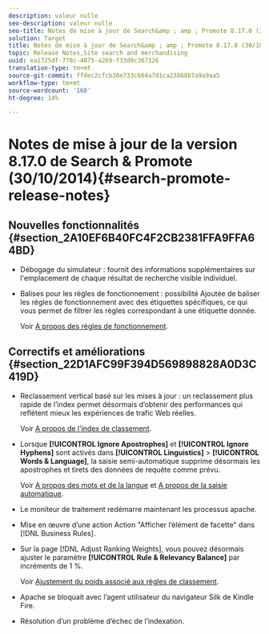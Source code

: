 ```yaml
---
description: valeur nulle
seo-description: valeur nulle
seo-title: Notes de mise à jour de Search&amp ; amp ; Promote 8.17.0 (30/10/2014)
solution: Target
title: Notes de mise à jour de Search&amp ; amp ; Promote 8.17.0 (30/10/2014)
topic: Release Notes,Site search and merchandising
uuid: ea1725df-778c-4875-a269-f33d0c367126
translation-type: tm+mt
source-git-commit: ffdec2cfcb30e733c664a7d1ca23868b7a9a9aa5
workflow-type: tm+mt
source-wordcount: '168'
ht-degree: 14%

---
```



# Notes de mise à jour de la version 8.17.0 de Search &amp; Promote (30/10/2014){#search-promote-release-notes}

## Nouvelles fonctionnalités {#section_2A10EF6B40FC4F2CB2381FFA9FFA64BD}

* Débogage du simulateur : fournit des informations supplémentaires sur l&#39;emplacement de chaque résultat de recherche visible individuel.
* Balises pour les règles de fonctionnement : possibilité Ajoutée de baliser les règles de fonctionnement avec des étiquettes spécifiques, ce qui vous permet de filtrer les règles correspondant à une étiquette donnée.

   Voir [A propos des règles de fonctionnement](../c-about-rules-menu/c-about-business-rules.md#concept_2A93D76216754D3D8412CDEA00BD26BD).

## Correctifs et améliorations {#section_22D1AFC99F394D569898828A0D3C419D}

* Reclassement vertical basé sur les mises à jour : un reclassement plus rapide de l’index permet désormais d’obtenir des performances qui reflètent mieux les expériences de trafic Web réelles.

   Voir [A propos de l&#39;index de classement](../c-about-index-menu/c-about-re-rank-index.md#concept_147B0A9FCD51451787DA898E06F7C692).

* Lorsque **[!UICONTROL Ignore Apostrophes]** et **[!UICONTROL Ignore Hyphens]** sont activés dans **[!UICONTROL Linguistics]** > **[!UICONTROL Words & Language]**, la saisie semi-automatique supprime désormais les apostrophes et tirets des données de requête comme prévu.

   Voir [A propos des mots et de la langue](../c-about-linguistics-menu/c-about-words-and-language.md#concept_CEB4B9576F3C4E2EB87B352EEC738D79) et [A propos de la saisie automatique](../c-about-auto-complete.md#concept_093A9CD754864BA79B456FE4BEB64578).

* Le moniteur de traitement redémarre maintenant les processus apache.
* Mise en œuvre d’une action Action &quot;Afficher l’élément de facette&quot; dans [!DNL Business Rules].
* Sur la page [!DNL Adjust Ranking Weights], vous pouvez désormais ajuster le paramètre **[!UICONTROL Rule & Relevancy Balance]** par incréments de 1 %.

   Voir [Ajustement du poids associé aux règles de classement](../c-about-rules-menu/c-about-ranking-rules.md#task_3CB6FC92A66F4D99874A42D55825DB64).

* Apache se bloquait avec l’agent utilisateur du navigateur Silk de Kindle Fire.
* Résolution d’un problème d’échec de l’indexation.

